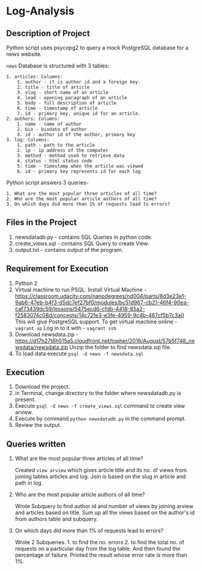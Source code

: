 # Log-Analysis

## Description of Project
  Python script uses psycopg2 to query a mock PostgreSQL database for a news website. 
  
  `news` Database is structured with 3 tables:
  
  	1. articles: Columns:
  		1. author - it is author id and a foreign key.
  		2. title - title of article
  		3. slug - short name of an article
  		4. lead - opening paragraph of an article
  		5. body - full description of article
  		6. time - timestamp of article
  		7. id - primary key, unique id for an article.
  	2. authors: Columns:
  		1. name - name of author
  		2. bio - biodata of author
  		3. id - author id of the author, primary key
  	3. log: Columns:
  		1. path - path to the article
  		2. ip - ip address of the computer
  		3. method - method used to retrieve data
  		4. status - html status code
  		5. time - timestamp when the article was viewed
  		6. id - primary key represents id for each log
  Python script answers 3 queries-
  
  	1. What are the most popular three articles of all time? 
  	2. Who are the most popular article authors of all time?
  	3. On which days did more than 1% of requests lead to errors?

## Files in the Project
1. newsdatadb.py - contains SQL Queries in python code.
2. create_views.sql - contains SQL Query to create View.
3. output.txt - contains output of the program.

## Requirement for Execution
1. Python 2
2. Virtual machine to run PSQL. 
	Install Virtual Machine - https://classroom.udacity.com/nanodegrees/nd004/parts/8d3e23e1-9ab6-47eb-b4f3-d5dc7ef27bf0/modules/bc51d967-cb21-46f4-90ea-caf73439dc59/lessons/5475ecd6-cfdb-4418-85a2-f2583074c08d/concepts/14c72fe3-e3fe-4959-9c4b-467cf5b7c3a0
	This will give PostgreSQL support.
	To get virtual machine online - `vagrant up`
	Log in to it with - `vagrant ssh`
3. Download newsdata.zip - https://d17h27t6h515a5.cloudfront.net/topher/2016/August/57b5f748_newsdata/newsdata.zip
   Unzip the folder to find newsdata.sql file.
4. To load data execute `psql -d news -f newsdata.sql`

## Execution
1. Download the project.
2. in Terminal, change directory to the folder where newsdatadb.py is present.
3. Execute `psql -d news -f create_views.sql` command to create view arview.
4. Execute by command `python newsdatadb.py` in the command prompt.
5. Review the output.

## Queries written
1. What are the most popular three articles of all time?

   Created `view arview` which gives article title and its no. of views from joining tables articles and log. Join is based on the slug in article and path in log.
   
2. Who are the most popular article authors of all time?

   Wrote Subquery to find author id and number of views by joining arview and articles based on title. Sum up all the views based on the author's id from authors table and subquery.
   
3. On which days did more than 1% of requests lead to errors?

   Wrote 2 Subqueries. 1. to find the no. errors  2. to find the total no. of requests on a particular day from the log table. And then found the percentage of failure. Printed the result whose error rate is more than 1%.
